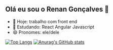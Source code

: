 ## Olá eu sou o Renan Gonçalves 👋

- 🔭 Hoje: trabalho com front end
- 🌱 Estudando: React Angular Javascript
- 😄 Pronomes: ele/dele

[![Top Langs](https://github-readme-stats.vercel.app/api/top-langs/?username=RenanGonca&layout=donut)](https://github.com/anuraghazra/github-readme-stats) [![Anurag's GitHub stats](https://github-readme-stats.vercel.app/api?username=RenanGonca)](https://github.com/anuraghazra/github-readme-stats)
